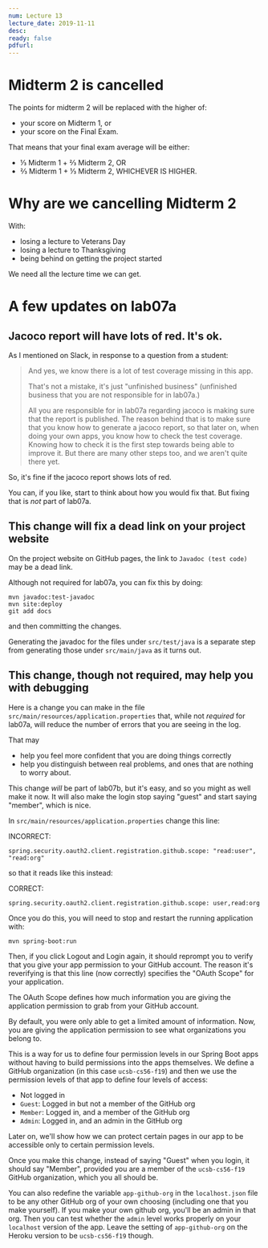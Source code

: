 ```yaml
---
num: Lecture 13
lecture_date: 2019-11-11
desc:
ready: false
pdfurl:
---
```


# Midterm 2 is cancelled

The points for midterm 2 will be replaced with the higher of:
* your score on Midterm 1, or
* your score on the Final Exam.

That means that your final exam average will be either:
* ⅓ Midterm 1 + ⅔ Midterm 2, OR
* ⅔ Midterm 1 + ⅓ Midterm 2, WHICHEVER IS HIGHER.

# Why are we cancelling Midterm 2

With:
* losing a lecture to Veterans Day
* losing a lecture to Thanksgiving
* being behind on getting the project started

We need all the lecture time we can get.

# A few updates on lab07a

## Jacoco report will have lots of red.  It's ok.

As I mentioned on Slack, in response to a question from a student:

> And yes, we know there is a lot of test coverage missing in this app.  
> 
> That's not a mistake, it's just "unfinished business" (unfinished business that you are not responsible for in lab07a.)
> 
> All you are responsible for in lab07a regarding jacoco is making sure that the report is published.
> The reason behind that is to make sure that you know how to generate a jacoco report, 
> so that later on, when doing your own apps, you know how to check the test coverage.    
> Knowing how to check it is the first step towards being able to improve it.
> But there are many other steps too, and we aren't quite there yet.

So, it's fine if the jacoco report shows lots of red.

You can, if you like, start to think about how you would fix that.  But fixing that is *not* part of lab07a.

## This change will fix a dead link on your project website

On the project website on GitHub pages, the link to `Javadoc (test code)` may be a dead link.

Although not required for lab07a, you can fix this by doing:

```
mvn javadoc:test-javadoc
mvn site:deploy
git add docs
```

and then committing the changes.

Generating the javadoc for the files under `src/test/java` is a separate step from generating those under `src/main/java` as it turns out.  

## This change, though not required, may help you with debugging

Here is a change you can make in the file `src/main/resources/application.properties` that, while not *required* for lab07a,
will reduce the number of errors that you are seeing in the log.  

That may
* help you feel more confident that you are doing things correctly
* help you distinguish between real problems, and ones that are nothing to worry about.

This change *will* be part of lab07b, but it's easy, and so you might as well make it now.  It will also make the login 
stop saying "guest" and start saying "member", which is nice.

In  `src/main/resources/application.properties` change this line:

INCORRECT:
```
spring.security.oauth2.client.registration.github.scope: "read:user", "read:org"
```

so that it reads like this instead:

CORRECT: 
```
spring.security.oauth2.client.registration.github.scope: user,read:org
```

Once you do this, you will need to stop and restart the running application with:

```
mvn spring-boot:run
```

Then, if you click Logout and Login again, it should reprompt you to verify that you give your app permission to your GitHub account.  The reason it's reverifying is that this line (now correctly) specifies the "OAuth Scope" for your application.

The OAuth Scope defines how much information you are giving the application permission to grab from your GitHub account.

By default, you were only able to get a limited amount of information.  Now, you are giving the application permission to see what organizations you belong to.

This is a way for us to define four permission levels in our Spring Boot apps without having to build permissions 
into the apps themselves.  We define a GitHub organization (in this case `ucsb-cs56-f19`) and then we use the permission
levels of that app to define four levels of access:

* Not logged in 
* `Guest`: Logged in but not a member of the GitHub org
* `Member`: Logged in, and a member of the GitHub org
* `Admin`: Logged in, and an admin in the GitHub org

Later on, we'll show how we can protect certain pages in our app to be accessible only to certain permission levels.

Once you make this change, instead of saying "Guest" when you login, it should say "Member", provided you are a member of the `ucsb-cs56-f19` GitHub organization, which you all should be.

You can also redefine the variable `app-github-org` in the `localhost.json` file to be any other GitHub org of your own choosing (including one that you make yourself).  If you make your own github org, you'll be an admin in that org.  Then you can test whether the `admin` level works properly on your `localhost` version of the app.  Leave the setting of `app-github-org` on the Heroku version to be `ucsb-cs56-f19` though.



